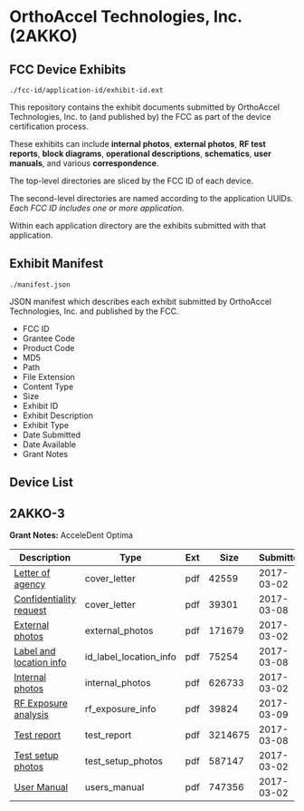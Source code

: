 # OrthoAccel Technologies, Inc. (2AKKO)
## FCC Device Exhibits

```
./fcc-id/application-id/exhibit-id.ext
```

This repository contains the exhibit documents submitted by OrthoAccel Technologies, Inc. to (and published by) the FCC as part of the device certification process.

These exhibits can include **internal photos**, **external photos**, **RF test reports**, **block diagrams**, **operational descriptions**, **schematics**, **user manuals**, and various **correspondence**.

The top-level directories are sliced by the FCC ID of each device.

The second-level directories are named according to the application UUIDs. *Each FCC ID includes one or more application.*

Within each application directory are the exhibits submitted with that application. 

## Exhibit Manifest

```
./manifest.json
```

JSON manifest which describes each exhibit submitted by OrthoAccel Technologies, Inc. and published by the FCC.

- FCC ID
- Grantee Code
- Product Code
- MD5
- Path
- File Extension
- Content Type
- Size
- Exhibit ID
- Exhibit Description
- Exhibit Type
- Date Submitted
- Date Available
- Grant Notes

## Device List
## 2AKKO-3
**Grant Notes:** AcceleDent Optima

| Description | Type | Ext | Size | Submitted | Available |
| ----------- | ---- | --- | ---- | --------- | --------- |
| [Letter of agency](2AKKO-3/e38eced1e35c0ab2fe3ee9f404cb7897/3302682.pdf) | cover_letter | pdf | 42559 | 2017-03-02 | 2017-03-02 |
| [Confidentiality request](2AKKO-3/e38eced1e35c0ab2fe3ee9f404cb7897/3308350.pdf) | cover_letter | pdf | 39301 | 2017-03-08 | 2017-03-02 |
| [External photos](2AKKO-3/e38eced1e35c0ab2fe3ee9f404cb7897/3302679.pdf) | external_photos | pdf | 171679 | 2017-03-02 | 2017-08-28 |
| [Label and location info](2AKKO-3/e38eced1e35c0ab2fe3ee9f404cb7897/3307927.pdf) | id_label_location_info | pdf | 75254 | 2017-03-08 | 2017-03-02 |
| [Internal photos](2AKKO-3/e38eced1e35c0ab2fe3ee9f404cb7897/3302676.pdf) | internal_photos | pdf | 626733 | 2017-03-02 | 2017-08-28 |
| [RF Exposure analysis](2AKKO-3/e38eced1e35c0ab2fe3ee9f404cb7897/3309937.pdf) | rf_exposure_info | pdf | 39824 | 2017-03-09 | 2017-03-02 |
| [Test report](2AKKO-3/e38eced1e35c0ab2fe3ee9f404cb7897/3307950.pdf) | test_report | pdf | 3214675 | 2017-03-08 | 2017-03-02 |
| [Test setup photos](2AKKO-3/e38eced1e35c0ab2fe3ee9f404cb7897/3302686.pdf) | test_setup_photos | pdf | 587147 | 2017-03-02 | 2017-08-28 |
| [User Manual](2AKKO-3/e38eced1e35c0ab2fe3ee9f404cb7897/3302678.pdf) | users_manual | pdf | 747356 | 2017-03-02 | 2017-08-28 |
